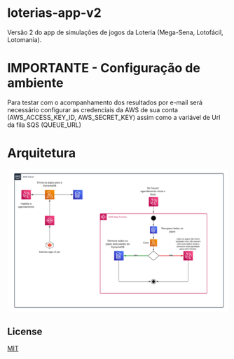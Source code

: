 # loterias-app-v2
Versão 2 do app de simulações de jogos da Loteria (Mega-Sena, Lotofácil, Lotomania).

# IMPORTANTE - Configuração de ambiente
Para testar com o acompanhamento dos resultados por e-mail será necessário configurar as 
credenciais da AWS de sua conta (AWS_ACCESS_KEY_ID, AWS_SECRET_KEY) assim como a variável 
de Url da fila SQS (QUEUE_URL)

# Arquitetura
![arquitetura](images/loterias-app-aws-architecture.png)

## License

[MIT](https://opensource.org/licenses/MIT)
